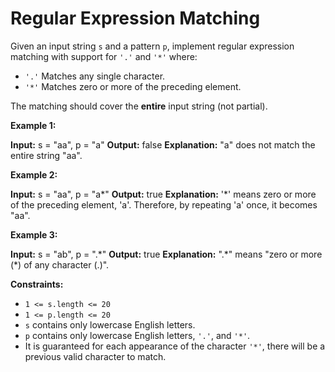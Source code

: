 # Regular Expression Matching 

  Given an input string `s` and a pattern `p`, implement regular expression matching with support for `'.'` and `'*'` where:

*   `'.'` Matches any single character.​​​​
*   `'*'` Matches zero or more of the preceding element.

The matching should cover the **entire** input string (not partial).

**Example 1:**

**Input:** s = "aa", p = "a"
**Output:** false
**Explanation:** "a" does not match the entire string "aa".

**Example 2:**

**Input:** s = "aa", p = "a\*"
**Output:** true
**Explanation:** '\*' means zero or more of the preceding element, 'a'. Therefore, by repeating 'a' once, it becomes "aa".

**Example 3:**

**Input:** s = "ab", p = ".\*"
**Output:** true
**Explanation:** ".\*" means "zero or more (\*) of any character (.)".

**Constraints:**

*   `1 <= s.length <= 20`
*   `1 <= p.length <= 20`
*   `s` contains only lowercase English letters.
*   `p` contains only lowercase English letters, `'.'`, and `'*'`.
*   It is guaranteed for each appearance of the character `'*'`, there will be a previous valid character to match.